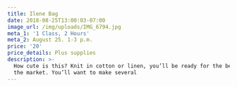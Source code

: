 ```yaml
---
title: Ilene Bag
date: 2018-08-25T13:00:03-07:00
image_url: /img/uploads/IMG_6794.jpg
meta_1: '1 Class, 2 Hours'
meta_2: August 25. 1-3 p.m.
price: '20'
price_details: Plus supplies
description: >-
  How cute is this? Knit in cotton or linen, you’ll be ready for the beach or
  the market. You’ll want to make several
---
```


